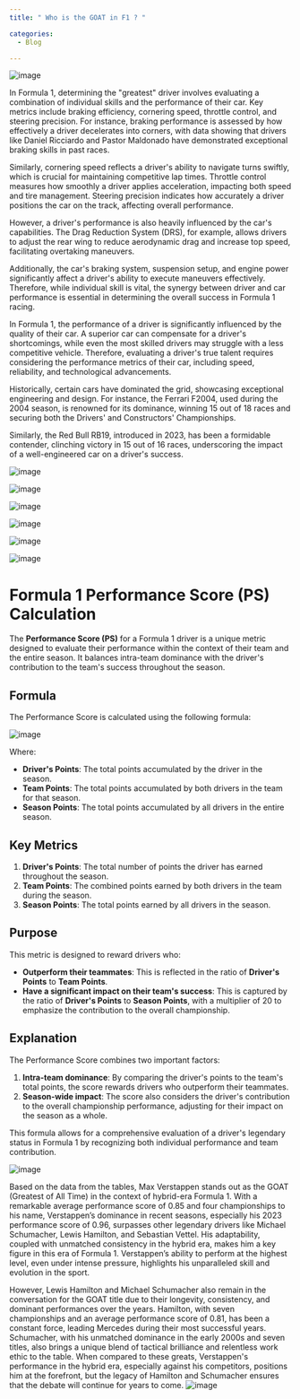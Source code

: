 ```yaml
---
title: " Who is the GOAT in F1 ? "

categories:
  - Blog

---
```

![image](https://github.com/user-attachments/assets/c3842b3b-c5a3-484b-8cf8-07eaa22ab6cc)

In Formula 1, determining the "greatest" driver involves evaluating a combination of individual skills and the performance of their car. Key metrics include braking efficiency, cornering speed, throttle control, and steering precision. For instance, braking performance is assessed by how effectively a driver decelerates into corners, with data showing that drivers like Daniel Ricciardo and Pastor Maldonado have demonstrated exceptional braking skills in past races. 
 
 Similarly, cornering speed reflects a driver's ability to navigate turns swiftly, which is crucial for maintaining competitive lap times. Throttle control measures how smoothly a driver applies acceleration, impacting both speed and tire management. Steering precision indicates how accurately a driver positions the car on the track, affecting overall performance.

However, a driver's performance is also heavily influenced by the car's capabilities. The Drag Reduction System (DRS), for example, allows drivers to adjust the rear wing to reduce aerodynamic drag and increase top speed, facilitating overtaking maneuvers. 
 
 Additionally, the car's braking system, suspension setup, and engine power significantly affect a driver's ability to execute maneuvers effectively. Therefore, while individual skill is vital, the synergy between driver and car performance is essential in determining the overall success in Formula 1 racing.  

In Formula 1, the performance of a driver is significantly influenced by the quality of their car. A superior car can compensate for a driver's shortcomings, while even the most skilled drivers may struggle with a less competitive vehicle. Therefore, evaluating a driver's true talent requires considering the performance metrics of their car, including speed, reliability, and technological advancements.

Historically, certain cars have dominated the grid, showcasing exceptional engineering and design. For instance, the Ferrari F2004, used during the 2004 season, is renowned for its dominance, winning 15 out of 18 races and securing both the Drivers' and Constructors' Championships. 
 
 Similarly, the Red Bull RB19, introduced in 2023, has been a formidable contender, clinching victory in 15 out of 16 races, underscoring the impact of a well-engineered car on a driver's success.


 ![image](https://github.com/user-attachments/assets/320ae6a1-fd7c-49ca-8c0c-2aa69cceea82)
 
 ![image](https://github.com/user-attachments/assets/35e7791f-d355-4a90-8acd-00262599aa98)

 ![image](https://github.com/user-attachments/assets/f53ad047-0427-47de-a843-5eac751f22c3)
 
 ![image](https://github.com/user-attachments/assets/85dfa2dc-5891-4051-b19c-30035924258f)

 ![image](https://github.com/user-attachments/assets/23cc19c9-ede7-4d8f-befd-d9e3b1678076)
 
![image](https://github.com/user-attachments/assets/d169850f-ea1e-4059-b04c-f6ac418ad4ed)


# Formula 1 Performance Score (PS) Calculation



The **Performance Score (PS)** for a Formula 1 driver is a unique metric designed to evaluate their performance within the context of their team and the entire season. It balances intra-team dominance with the driver's contribution to the team's success throughout the season.

## Formula

The Performance Score is calculated using the following formula:

![image](https://github.com/user-attachments/assets/0dd51289-0598-42ab-9136-b4b99ca3d9a5)


Where:
- **Driver's Points**: The total points accumulated by the driver in the season.
- **Team Points**: The total points accumulated by both drivers in the team for that season.
- **Season Points**: The total points accumulated by all drivers in the entire season.

## Key Metrics

1. **Driver's Points**: The total number of points the driver has earned throughout the season.
2. **Team Points**: The combined points earned by both drivers in the team during the season.
3. **Season Points**: The total points earned by all drivers in the season.

## Purpose

This metric is designed to reward drivers who:
- **Outperform their teammates**: This is reflected in the ratio of **Driver's Points** to **Team Points**.
- **Have a significant impact on their team's success**: This is captured by the ratio of **Driver's Points** to **Season Points**, with a multiplier of 20 to emphasize the contribution to the overall championship.

## Explanation

The Performance Score combines two important factors:
1. **Intra-team dominance**: By comparing the driver's points to the team's total points, the score rewards drivers who outperform their teammates.
2. **Season-wide impact**: The score also considers the driver's contribution to the overall championship performance, adjusting for their impact on the season as a whole.

This formula allows for a comprehensive evaluation of a driver's legendary status in Formula 1 by recognizing both individual performance and team contribution.


![image](https://github.com/user-attachments/assets/dacf55af-ad12-49f8-824a-3d9f414bbdb7)



Based on the data from the tables, Max Verstappen stands out as the GOAT (Greatest of All Time) in the context of hybrid-era Formula 1. With a remarkable average performance score of 0.85 and four championships to his name, Verstappen’s dominance in recent seasons, especially his 2023 performance score of 0.96, surpasses other legendary drivers like Michael Schumacher, Lewis Hamilton, and Sebastian Vettel. His adaptability, coupled with unmatched consistency in the hybrid era, makes him a key figure in this era of Formula 1. Verstappen’s ability to perform at the highest level, even under intense pressure, highlights his unparalleled skill and evolution in the sport.

However, Lewis Hamilton and Michael Schumacher also remain in the conversation for the GOAT title due to their longevity, consistency, and dominant performances over the years. Hamilton, with seven championships and an average performance score of 0.81, has been a constant force, leading Mercedes during their most successful years. Schumacher, with his unmatched dominance in the early 2000s and seven titles, also brings a unique blend of tactical brilliance and relentless work ethic to the table. When compared to these greats, Verstappen's performance in the hybrid era, especially against his competitors, positions him at the forefront, but the legacy of Hamilton and Schumacher ensures that the debate will continue for years to come.
![image](https://github.com/user-attachments/assets/dd70c7e2-b60e-44fe-baef-c346a1ed519c)
